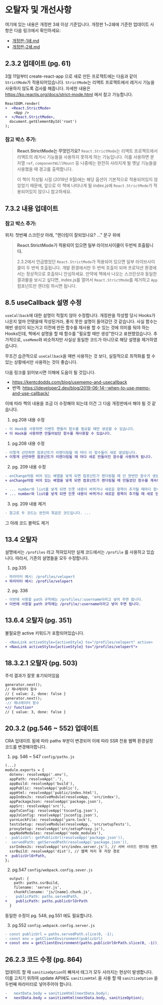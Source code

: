 # 오탈자 및 개선사항

여기에 있는 내용은 개정판 3쇄 이상 기준입니다.
개정판 1~2쇄에 기준한 업데이트 사항은 다음 링크에서 확인하세요: 

- [개정판-1쇄.md](https://github.com/velopert/learning-react/blob/master/_old_corrections/%EA%B0%9C%EC%A0%95%ED%8C%90-1%EC%87%84.md)
- [개정판-2쇄.md](https://github.com/velopert/learning-react/blob/master/_old_corrections/%EA%B0%9C%EC%A0%95%ED%8C%90-2%EC%87%84.md)

## 2.3.2 업데이트 (pg. 61)

3월 11일부터 create-react-app 으로 새로 만든 프로젝트에는 다음과 같이 `StrictMode`가 적용되어있습니다. `StrictMode`는 리액트 프로젝트에서 레거시 기능을 사용하지 않도록 검사를 해줍니다. 자세한 내용은 https://ko.reactjs.org/docs/strict-mode.html 에서 참고 가능합니다.


```diff
ReactDOM.render(
+  <React.StrictMode>
    <App />
+  </React.StrictMode>,
  document.getElementById('root')
);
```


### 참고 박스 추가:

> **React.StrictMode는 무엇인가요?**
> `React.StrictMode`는 리액트 프로젝트에서 리액트의 레거시 기능들을 사용하지 못하게 하는 기능입니다. 이를 사용하면 문자열 `ref`, `componentWillMount` 등 나중에는 완전히 사라지게 될 옛날 기능들을 사용했을 때 경고를 출력합니다. 
>
> 이 책이 작성될 시점 (2019년 8월)에는 해당 옵션이 기본적으로 적용되어있지 않았었기 때문에, 앞으로 이 책에 나타나게 될 index.js에 `React.StrictMode`가 적용되어있지 않으니 참고하세요.

## 7.3.2 내용 업데이트

### 참고 박스 추가:

위치: 첫번쨰 스크린샷 아래, "렌더링이 잘되었나요? ..." 문구 위에

> **React.StrictMode가 적용되어 있으면 일부 라이브사이클이 두번씩 호출됩니다.**
>
> 2.3.2에서 언급했었던 `React.StrictMode`가 적용되어 있으면 일부 라이브사이클이 두 번씩 호출됩니다. 개발 환경에서만 두 번씩 호출이 되며 프로덕션 환경에서는 정상적으로 호출되니 안심하세요. 만약에 책에서 나오는 스크린샷과 동일한 결과물을 보시고 싶다면, index.js를 열어서 `React.StrictMode`를 제거하고 `App` 컴포넌트만 렌더링 하시면 됩니다.

## 8.5 useCallback 설명 수정

`useCallback`에 대한 설명이 적절치 않아 수정합니다. 개정판을 작성할 당시 Hooks가 나온지 얼마 안됐을때 작성된거라, 좋지 못한 설명이 들어갔던 것 같습니다. 사실 함수는 매번 생성이 되는거고 이전에 만든 함수를 재사용 할 수 있는 것에 의미를 둬야 하는 Hooks인데, 책에서 설명을 할 때 함수를 "필요할 때만 생성"한다고 표현했었습니다. 추가적으로, `useMemo`와 비슷하지만 사실상 동일한 코드가 아니므로 해당 설명을 제거하였습니다.

무조건 습관적으로 `useCallback`을 매번 사용하는 것 보다, 실질적으로 최적화를 할 수 있는 상황에서만 사용하는 것이 좋습니다.

다음 링크를 읽어보시면 이해에 도움이 될 것입니다.

- https://kentcdodds.com/blog/usememo-and-usecallback
- 번역: https://ideveloper2.dev/blog/2019-06-14--when-to-use-memo-and-use-callback/

이에 따라 책의 내용을 조금 더 수정해야 되는데 이건 그 다음 개정판에서 해야 될 것 같습니다.

1. pg.208  내용 수정

```diff
- 이 Hook을 사용하면 이벤트 핸들러 함수를 필요할 때만 생성할 수 있습니다.
+ 이 Hook을 사용하면 만들어놨던 함수를 재사용할 수 있습니다.
```

1. pg.208  내용 수정

```diff
- 이렇게 선언하면 컴포넌트가 리렌더링될 때 마다 이 함수들이 새로 생성됩니다.
+ 이렇게 선언하면 컴포넌트가 리렌더링될 때 마다 새로 만들어진 함수를 사용하게 됩니다.
```

2. pg. 209 내용 수정

```diff
- onChange처럼 비어 있는 배열을 넣게 되면 컴포넌트가 렌더링될 때 단 한번만 함수가 생성되며
+ onChange처럼 비어 있는 배열을 넣게 되면 컴포넌트가 렌더링될 때 만들었던 함수를 계속해서 재사용하게 되며,
```

```diff
- ... number와 list를 넣게 되면 인풋 내용이 바뀌거나 새로운 항목이 추가될 때마다 함수가 생성됩니다.
+ ... number와 list를 넣게 되면 인풋 내용이 바뀌거나 새로운 항목이 추가될 때 새로 만들어진 함수를 사용하게 됩니다.
```

3. pg. 209 내용 제거

```diff
- 참고로 두 코드는 완전히 똑같은 코드입니다. ... 
```

그 아래 코드 블럭도 제거



## 13.4 오탈자

설명에서는 `/profiles` 라고 적혀있지만 실제 코드에서는 `/profile` 를 사용하고 있습니다. 따라서, 기존의 설명들을 모두 수정합니다.

1. pg.335
```diff
- 파라미터 예시: /profiles/velopert
+ 파라미터 예시: /profile/velopert
```

2. pg. 336
```diff
- 이번에 사용할 path 규칙에는 /profiles/:username이라고 넣어 주면 됩니다.
+ 이번에 사용할 path 규칙에는 /profile/:username이라고 넣어 주면 됩니다.
```

## 13.6.4 오탈자 (pg. 351)

불필요한 active 키워드가 포함되어있습니다.

```diff
- <NavLink activeStyle={activeStyle} to="/profiles/velopert" active>
+ <NavLink activeStyle={activeStyle} to="/profiles/velopert">
```

## 18.3.2.1 오탈자 (pg. 503)

주석 결과가 잘못 표기되어있음

```diff
generator.next();
// 제너레이터 함수
// { value: 2, done: false }
generator.next();
-// 제너레이터 함수
+// function*
// { value: 3, done: false }
```

## 20.3.2 (pg.546 ~ 552) 업데이트

CRA 업데이트 됨에 따라 paths 부분이 변경되어 이에 따라 SSR 전용 웹팩 환경설정 코드를 변경해야합니다.

1. pg. 546 ~ 547 `config/paths.js`

```diff
(...)
module.exports = {
  dotenv: resolveApp('.env'),
  appPath: resolveApp('.'),
  appBuild: resolveApp('build'),
  appPublic: resolveApp('public'),
  appHtml: resolveApp('public/index.html'),
  appIndexJs: resolveModule(resolveApp, 'src/index'),
  appPackageJson: resolveApp('package.json'),
  appSrc: resolveApp('src'),
  appTsConfig: resolveApp('tsconfig.json'),
  appJsConfig: resolveApp('jsconfig.json'),
  yarnLockFile: resolveApp('yarn.lock'),
  testsSetup: resolveModule(resolveApp, 'src/setupTests'),
  proxySetup: resolveApp('src/setupProxy.js'),
  appNodeModules: resolveApp('node_modules'),
-  publicUrl: getPublicUrl(resolveApp('package.json')),
-  servedPath: getServedPath(resolveApp('package.json')),
  ssrIndexJs: resolveApp('src/index.server.js'), // 서버 사이드 렌더링 엔트리
  ssrBuild: resolveApp('dist'), // 웹팩 처리 후 저장 경로
+  publicUrlOrPath,
};
```


2. pg.547 `config/webpack.config.sever.js`

```diff
  output: {
    path: paths.ssrBuild,
    filename: 'server.js',
    chunkFilename: 'js/[name].chunk.js',
-    publicPath: paths.servedPath,
+    publicPath: paths.publicUrlOrPath
  }
```

동일한 수정이 pg. 548, pg.551 에도 필요합니다.

3. pg.552 `config.webpack.config.server.js`

```diff
- const publicUrl = paths.servedPath.slice(0, -1);
- const env = getClientEnvironment(publicUrl)
+ const env = getClientEnvironment(paths.publicUrlOrPath.slice(0, -1));
```


## 26.2.3 코드 수정 (pg. 864)

업데이트 할 때 `sanitizeOption`이 빠져서 태그가 모두 사라지는 현상이 발생합니다. 이를 고치기 위하여 update API에도 `sanitizeHtml` 을 사용 할 때 `sanitizeOption` 을 두번째 파라미터로 넣어주어야 합니다.

```diff
-   nextData.body = sanitizeHtml(nextData.body);
+   nextData.body = sanitizeHtml(nextData.body, sanitizeOption);
```

